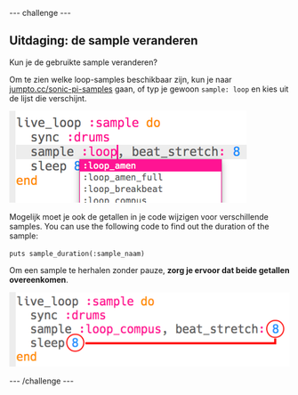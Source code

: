 \--- challenge \---

## Uitdaging: de sample veranderen

Kun je de gebruikte sample veranderen?

Om te zien welke loop-samples beschikbaar zijn, kun je naar [jumpto.cc/sonic-pi-samples](http://jumpto.cc/sonic-pi-samples) gaan, of typ je gewoon `sample: loop` en kies uit de lijst die verschijnt.

![screenshot](images/dj-sample-choose.png)

Mogelijk moet je ook de getallen in je code wijzigen voor verschillende samples. You can use the following code to find out the duration of the sample:

`puts sample_duration(:sample_naam)`

Om een sample te herhalen zonder pauze, **zorg je ervoor dat beide getallen overeenkomen**.

![screenshot](images/dj-sample-numbers.png)

\--- /challenge \---